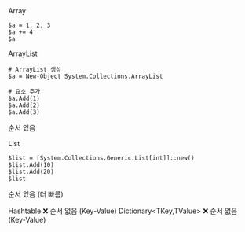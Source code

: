 ##
Array
```
$a = 1, 2, 3
$a += 4
$a
```


ArrayList
```
# ArrayList 생성
$a = New-Object System.Collections.ArrayList

# 요소 추가
$a.Add(1)
$a.Add(2)
$a.Add(3)
```
순서 있음


List<T>
```
$list = [System.Collections.Generic.List[int]]::new()
$list.Add(10)
$list.Add(20)
$list
```
순서 있음 (더 빠름)


Hashtable	❌	순서 없음 (Key-Value)
Dictionary<TKey,TValue>	❌	순서 없음 (Key-Value)



